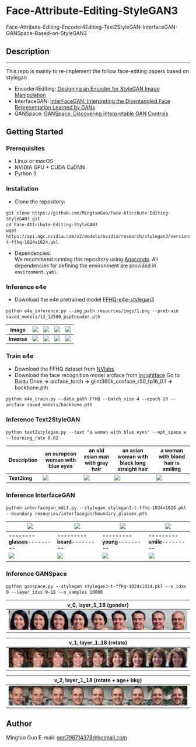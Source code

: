 # Face-Attribute-Editing-StyleGAN3
Face-Attribute-Editing-Encoder4Editing-Text2StyleGAN-InterfaceGAN-GANSpace-Based-on-StyleGAN3

## Description   
--------------

This repo is mainly to re-implement the follow face-editing papers based on stylegan
- Encoder4Editing: [Designing an Encoder for StyleGAN Image Manipulation](https://arxiv.org/abs/2102.02766)
- InterfaceGAN: [InterFaceGAN: Interpreting the Disentangled Face Representation Learned by GANs](https://arxiv.org/abs/2005.09635)
- GANSpace: [GANSpace: Discovering Interpretable GAN Controls](https://arxiv.org/abs/2004.02546)

## Getting Started
### Prerequisites
- Linux or macOS
- NVIDIA GPU + CUDA CuDNN
- Python 3

### Installation
- Clone the repository:
``` 
git clone https://github.com/MingtaoGuo/Face-Attribute-Editing-StyleGAN3.git
cd Face-Attribute-Editing-StyleGAN3
wget https://api.ngc.nvidia.com/v2/models/nvidia/research/stylegan3/versions/1/files/stylegan3-t-ffhq-1024x1024.pkl
```
- Dependencies:  
We recommend running this repository using [Anaconda](https://docs.anaconda.com/anaconda/install/). 
All dependencies for defining the environment are provided in `environment.yaml`.

### Inference e4e
- Download the e4e pretrained model [FFHQ-e4e-stylegan3](https://drive.google.com/file/d/11OKcGJniqmvf_J6Mym_erqCy5Mm1wfmO/view?usp=sharing)
``` 
python e4e_inference.py --img_path resources/imgs/1.png --pretrain saved_models/13_12500_pspEncoder.pth
```
|Image|![](https://github.com/MingtaoGuo/Face-Attribute-Editing-StyleGAN3/blob/main/resources/imgs/1.png)|![](https://github.com/MingtaoGuo/Face-Attribute-Editing-StyleGAN3/blob/main/resources/imgs/2.png)|![](https://github.com/MingtaoGuo/Face-Attribute-Editing-StyleGAN3/blob/main/resources/imgs/3.png)|![](https://github.com/MingtaoGuo/Face-Attribute-Editing-StyleGAN3/blob/main/resources/imgs/4.png)|
|-|-|-|-|-|
|**Inverse**|![](https://github.com/MingtaoGuo/Face-Attribute-Editing-StyleGAN3/blob/main/IMGS/inverse1.jpg)|![](https://github.com/MingtaoGuo/Face-Attribute-Editing-StyleGAN3/blob/main/IMGS/inverse2.jpg)|![](https://github.com/MingtaoGuo/Face-Attribute-Editing-StyleGAN3/blob/main/IMGS/inverse3.jpg)|![](https://github.com/MingtaoGuo/Face-Attribute-Editing-StyleGAN3/blob/main/IMGS/inverse4.jpg)|

### Train e4e
- Download the FFHQ dataset from [NVlabs](https://github.com/NVlabs/ffhq-dataset)
- Download the face recognition model arcface from [insightface](https://github.com/deepinsight/insightface/tree/master/recognition/arcface_torch) Go to  Baidu Drive **->** arcface_torch **->** glint360k_cosface_r50_fp16_0.1 **->** backbone.pth
``` 
python e4e_train.py --data_path FFHQ --batch_size 4 --epoch 20 --arcface saved_models/backbone.pth
```
### Inference Text2StyleGAN
``` 
python text2stylegan.py --text "a woman with blue eyes" --opt_space w --learning_rate 0.02
```
|Description|an european woman with blue eyes|an old asian man with gray hair|an asian woman with black long straight hair| a woman with blond hair is smiling|
|-|-|-|-|-|
|**Text2img**|![](https://github.com/MingtaoGuo/Face-Attribute-Editing-StyleGAN3/blob/main/IMGS/clip2stylegan1.jpg)|![](https://github.com/MingtaoGuo/Face-Attribute-Editing-StyleGAN3/blob/main/IMGS/clip2stylegan2.jpg)|![](https://github.com/MingtaoGuo/Face-Attribute-Editing-StyleGAN3/blob/main/IMGS/clip2stylegan3.jpg)|![](https://github.com/MingtaoGuo/Face-Attribute-Editing-StyleGAN3/blob/main/IMGS/clip2stylegan4.jpg)|

### Inference InterfaceGAN
``` 
python interfacegan_edit.py --stylegan stylegan3-t-ffhq-1024x1024.pkl --boundary resources/interfacegan/boundary_glasses.pth
```
|![](https://github.com/MingtaoGuo/Face-Attribute-Editing-StyleGAN3/blob/main/IMGS/interfacegan_input1.jpg)|![](https://github.com/MingtaoGuo/Face-Attribute-Editing-StyleGAN3/blob/main/IMGS/interfacegan_input2.jpg)|![](https://github.com/MingtaoGuo/Face-Attribute-Editing-StyleGAN3/blob/main/IMGS/interfacegan_input3.jpg)|![](https://github.com/MingtaoGuo/Face-Attribute-Editing-StyleGAN3/blob/main/IMGS/interfacegan_input4.jpg)|
|-|-|-|-|
|**--------glasses---------**|**---------beard---------**|**---------young---------**|**---------smile---------**|
|![](https://github.com/MingtaoGuo/Face-Attribute-Editing-StyleGAN3/blob/main/IMGS/interfacegan_edit1.jpg)|![](https://github.com/MingtaoGuo/Face-Attribute-Editing-StyleGAN3/blob/main/IMGS/interfacegan_edit2.jpg)|![](https://github.com/MingtaoGuo/Face-Attribute-Editing-StyleGAN3/blob/main/IMGS/interfacegan_edit3.jpg)|![](https://github.com/MingtaoGuo/Face-Attribute-Editing-StyleGAN3/blob/main/IMGS/interfacegan_edit4.jpg)|

### Inference GANSpace
``` 
python ganspace.py --stylegan stylegan3-t-ffhq-1024x1024.pkl --v_idxs 0 --layer_idxs 0-18 --n_samples 10000
```
|v_0, layer_1_18 (gender)|
|-|
|![](https://github.com/MingtaoGuo/DDPM_pytorch/blob/main/resources/v_0_l_all_.jpg)|

|v_1, layer_1_18 (rotate)|
|-|
|![](https://github.com/MingtaoGuo/DDPM_pytorch/blob/main/resources/v_1_l_all_.jpg)|

|v_2, layer_1_18 (rotate + age+ bkg)|
|-|
|![](https://github.com/MingtaoGuo/DDPM_pytorch/blob/main/resources/v_2_l_all_.jpg)|

## Author 
Mingtao Guo
E-mail: gmt798714378@hotmail.com

